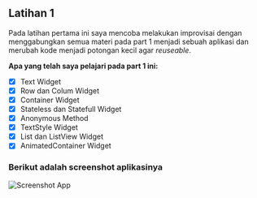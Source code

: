 ## Latihan 1

Pada latihan pertama ini saya mencoba melakukan improvisai dengan menggabungkan semua materi pada part 1 menjadi sebuah aplikasi dan merubah kode menjadi potongan kecil agar *reuseable*.


**Apa yang telah saya pelajari pada part 1 ini:**
- [X] Text Widget
- [X] Row dan Colum Widget
- [X] Container Widget
- [X] Stateless dan Statefull Widget
- [X] Anonymous Method
- [X] TextStyle Widget
- [X] List dan ListView Widget
- [X] AnimatedContainer Widget

### Berikut adalah screenshot aplikasinya

![Screenshot App](https://github.com/riansyahrobi8/BWAFluuterFund/blob/master/images/Screenshot_2020-08-27-12-20-38-45.png)